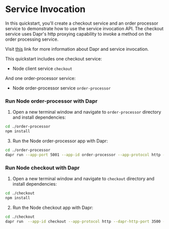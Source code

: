 # Service Invocation

In this quickstart, you'll create a checkout service and an order processor service to demonstrate how to use the service invocation API. The checkout service uses Dapr's http proxying capability to invoke a method on the order processing service.

Visit [this](https://docs.dapr.io/developing-applications/building-blocks/service-invocation/) link for more information about Dapr and service invocation.

This quickstart includes one checkout service:

- Node client service `checkout` 

And one order-processor service: 
 
- Node order-processor service `order-processor`

### Run Node order-processor with Dapr

1. Open a new terminal window and navigate to `order-processor` directory and install dependencies: 

<!-- STEP
name: Install Node dependencies
-->

```bash
cd ./order-processor
npm install
```

<!-- END_STEP -->

3. Run the Node order-processor app with Dapr: 

<!-- STEP
name: Run order-processor service
expected_stdout_lines:
  - "You're up and running! Both Dapr and your app logs will appear here."
  - '== APP == Order received: { orderId: 10 }'
  - "Exited Dapr successfully"
  - "Exited App successfully"
expected_stderr_lines:
output_match_mode: substring
background: true
sleep: 10
-->

```bash
cd ./order-processor
dapr run --app-port 5001 --app-id order-processor --app-protocol http --dapr-http-port 3501 -- npm start
```

<!-- END_STEP -->

### Run Node checkout with Dapr

1. Open a new terminal window and navigate to `checkout` directory and install dependencies: 

<!-- STEP
name: Install Node dependencies
-->

```bash
cd ./checkout
npm install
```

<!-- END_STEP -->

2. Run the Node checkout app with Dapr: 

<!-- STEP
name: Run checkout service
expected_stdout_lines:
  - "You're up and running! Both Dapr and your app logs will appear here."
  - '== APP == Order passed: {"orderId":1}'
  - '== APP == Order passed: {"orderId":2}'
  - "Exited App successfully"
  - "Exited Dapr successfully"
expected_stderr_lines:
output_match_mode: substring
background: true
sleep: 10
-->
    
```bash
cd ./checkout
dapr run  --app-id checkout --app-protocol http --dapr-http-port 3500 -- npm start
```

<!-- END_STEP -->